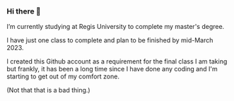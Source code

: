 ### Hi there 👋

I’m currently studying at Regis University to complete my master's degree.

I have just one class to complete and plan to be finished by mid-March 2023.

I created this Github account as a requirement for the final class I am taking but frankly, it has been a long time since I have done any coding and I'm starting to get out of my comfort zone.

(Not that that is a bad thing.)


<!--
**RubiconRebel/RubiconRebel** is a ✨ _special_ ✨ repository because its `README.md` (this file) appears on your GitHub profile.

Here are some ideas to get you started:

- 🔭 I’m currently working on ...
- 🌱 I’m currently learning ...
- 👯 I’m looking to collaborate on ...
- 🤔 I’m looking for help with ...
- 💬 Ask me about ...
- 📫 How to reach me: ...
- 😄 Pronouns: ...
- ⚡ Fun fact: ...
-->
